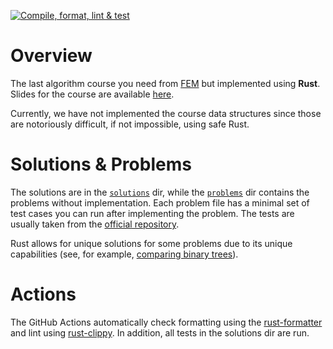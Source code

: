 [![Compile, format, lint & test](https://github.com/timKraeuter/FEM-Last-Algorithm-Course-You-Need-Rust/actions/workflows/rust.yml/badge.svg)](https://github.com/timKraeuter/FEM-Last-Algorithm-Course-You-Need-Rust/actions/workflows/rust.yml)

# Overview

The last algorithm course you need from [FEM](https://frontendmasters.com/courses/algorithms/) but implemented using **Rust**.
Slides for the course are available [here](https://theprimeagen.github.io/fem-algos).

Currently, we have not implemented the course data structures since those are notoriously difficult, if not impossible, using safe Rust.

# Solutions & Problems

The solutions are in the [`solutions`](./src/solutions) dir, while the [`problems`](./src/problems) dir contains the problems without implementation.
Each problem file has a minimal set of test cases you can run after implementing the problem. The tests are usually taken from the [official repository](https://github.com/ThePrimeagen/kata-machine).

Rust allows for unique solutions for some problems due to its unique capabilities (see, for example, [comparing binary trees](./src/solutions/compare_binary_trees.rs)).

# Actions
The GitHub Actions automatically check formatting using the [rust-formatter](https://github.com/rust-lang/rustfmt) and lint using [rust-clippy](https://github.com/rust-lang/rust-clippy).
In addition, all tests in the solutions dir are run.
